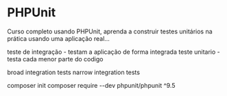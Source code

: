 # PHPUnit
Curso completo usando PHPUnit, aprenda a construir testes unitários na prática usando uma aplicação real...

teste de integração - testam a aplicação de forma integrada
teste unitario - testa cada menor parte do codigo

broad integration tests
narrow integration tests

composer init
composer require --dev phpunit/phpunit ^9.5
